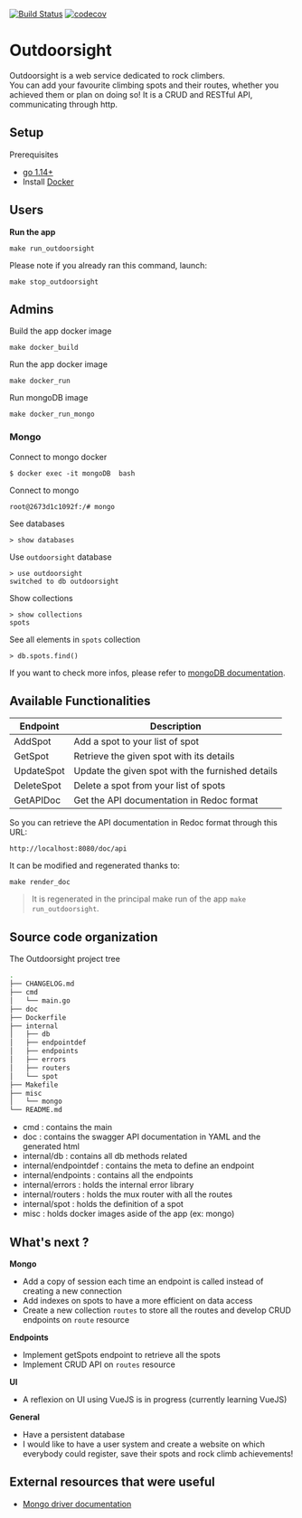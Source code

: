 [![Build Status](https://travis-ci.com/doniacld/outdoorsight.svg?token=izzKU5X6FkS6FPGKshop&branch=init-structure)](https://travis-ci.com/doniacld/outdoorsighty)
[![codecov](https://codecov.io/gh/doniacld/outdoorsight/branch/master/graph/badge.svg?token=G8F353D8BW)](https://codecov.io/gh/doniacld/outdoorsight)


# Outdoorsight

Outdoorsight is a web service dedicated to rock climbers.  
You can add your favourite climbing spots and their routes, whether you achieved them or plan on doing so!
It is a CRUD and RESTful API, communicating through http.

## Setup

Prerequisites

- [go 1.14+](https://golang.org/doc/install)
- Install [Docker](https://docs.docker.com/get-docker/)

## Users

**Run the app**

    make run_outdoorsight 

Please note if you already ran this command, launch:
    
    make stop_outdoorsight


## Admins

Build the app docker image

    make docker_build

Run the app docker image

    make docker_run

Run mongoDB image

    make docker_run_mongo

### Mongo

Connect to mongo docker

    $ docker exec -it mongoDB  bash

Connect to mongo

    root@2673d1c1092f:/# mongo

See databases

    > show databases

Use `outdoorsight` database

    > use outdoorsight
    switched to db outdoorsight

Show collections 

    > show collections
    spots

See all elements in `spots` collection

    > db.spots.find()

If you want to check more infos, please refer to [mongoDB documentation](https://docs.mongodb.com/manual).

## Available Functionalities

| Endpoint    | Description                                       |
|-------------|---------------------------------------------------|
| AddSpot     | Add a spot to your list of spot                   |
| GetSpot     | Retrieve the given spot with its details          |
| UpdateSpot  | Update the given spot with the furnished details  |
| DeleteSpot  | Delete a spot from your list of spots             |
| GetAPIDoc   | Get the API documentation in Redoc format           |


So you can retrieve the API documentation in Redoc format through this URL:

    http://localhost:8080/doc/api

It can be modified and regenerated thanks to:

    make render_doc

> It is regenerated in the principal make run of the app `make run_outdoorsight`.

## Source code organization

The Outdoorsight project tree

```bash
.
├── CHANGELOG.md
├── cmd
│   └── main.go
├── doc
├── Dockerfile
├── internal
│   ├── db
│   ├── endpointdef
│   ├── endpoints
│   ├── errors
│   ├── routers
│   └── spot
├── Makefile
├── misc
│   └── mongo
└── README.md
```

* cmd : contains the main
* doc : contains the swagger API documentation in YAML and the generated html
* internal/db : contains all db methods related
* internal/endpointdef : contains the meta to define an endpoint
* internal/endpoints : contains all the endpoints
* internal/errors : holds the internal error library
* internal/routers : holds the mux router with all the routes
* internal/spot : holds the definition of a spot
* misc : holds docker images aside of the app (ex: mongo)

## What's next ?

**Mongo**
* Add a copy of session each time an endpoint is called instead of creating a new connection
* Add indexes on spots to have a more efficient on data access
* Create a new collection `routes` to store all the routes and develop CRUD endpoints on `route` resource

**Endpoints**
* Implement getSpots endpoint to retrieve all the spots
* Implement CRUD API on `routes` resource

**UI**
* A reflexion on UI using VueJS is in progress (currently learning VueJS)

**General**
* Have a persistent database 
* I would like to have a user system and create a website on which everybody could register, save their spots and rock climb achievements!

## External resources that were useful

- [Mongo driver documentation](https://godoc.org/go.mongodb.org/mongo-driver/mongo)

